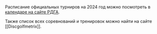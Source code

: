 Расписание официальных турниров на 2024 год можно посмотреть в [календаре на сайте РДГА](https://rdga.ru/calendar).

Также список всех соревнований и тренировок можно найти на сайте [[Discgolfmetrix]].
